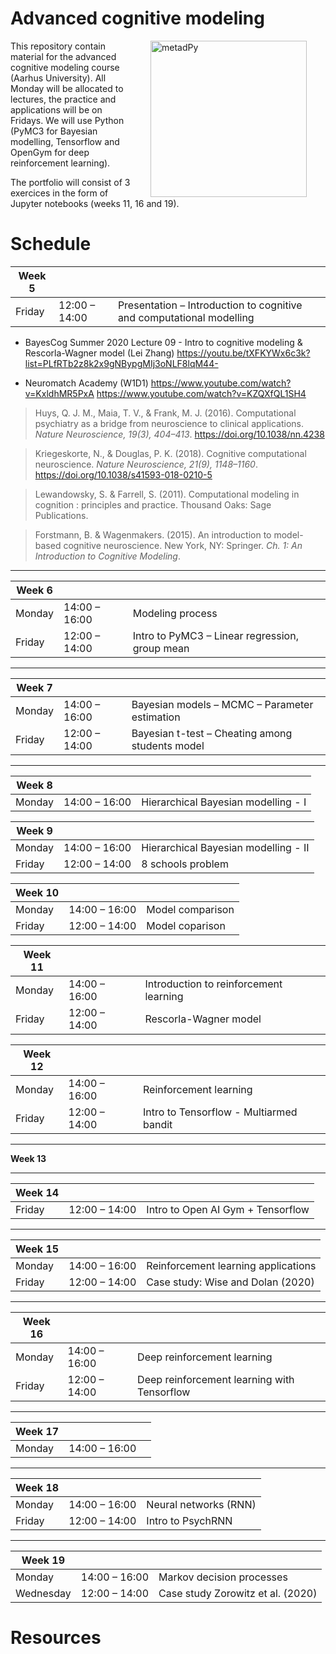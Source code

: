 # Advanced cognitive modeling

<img src="https://github.com/LegrandNico/Cognitive Modeling/raw/master/images/logo.png" align="right" alt="metadPy" height="250" HSPACE=30>

This repository contain material for the advanced cognitive modeling course (Aarhus University). All Monday will be allocated to lectures, the practice and applications will be on Fridays. We will use Python (PyMC3 for Bayesian modelling, Tensorflow and OpenGym for deep reinforcement learning).

The portfolio will consist of 3 exercices in the form of Jupyter notebooks (weeks 11, 16 and 19).

# Schedule

| **Week 5** | | |
| --- | ---| --- |
| Friday | 12:00 – 14:00 | Presentation – Introduction to cognitive and computational modelling

* BayesCog Summer 2020 Lecture 09 - Intro to cognitive modeling & Rescorla-Wagner model (Lei Zhang)
https://youtu.be/tXFKYWx6c3k?list=PLfRTb2z8k2x9gNBypgMIj3oNLF8lqM44-

* Neuromatch Academy (W1D1)
https://www.youtube.com/watch?v=KxldhMR5PxA
https://www.youtube.com/watch?v=KZQXfQL1SH4

>Huys, Q. J. M., Maia, T. V., & Frank, M. J. (2016). Computational psychiatry as a bridge from neuroscience to clinical applications. *Nature Neuroscience, 19(3), 404–413*. https://doi.org/10.1038/nn.4238

>Kriegeskorte, N., & Douglas, P. K. (2018). Cognitive computational neuroscience. *Nature Neuroscience, 21(9), 1148–1160*. https://doi.org/10.1038/s41593-018-0210-5 

>Lewandowsky, S. & Farrell, S. (2011). Computational modeling in cognition : principles and practice. Thousand Oaks: Sage Publications.

>Forstmann, B. & Wagenmakers. (2015). An introduction to model-based cognitive neuroscience. New York, NY: Springer. *Ch. 1: An Introduction to Cognitive Modeling*.

---

| **Week 6** | | |
| --- | ---| --- |
| Monday | 14:00 – 16:00 | Modeling process
| Friday | 12:00 – 14:00 | Intro to PyMC3 – Linear regression, group mean

---

| **Week 7** | | |
| --- | ---| --- |
| Monday | 14:00 – 16:00 | Bayesian models – MCMC – Parameter estimation |
| Friday | 12:00 – 14:00 | Bayesian t-test – Cheating among students model |

---

| **Week 8** | | |
| --- | ---| --- |
| Monday | 14:00 – 16:00 | Hierarchical Bayesian modelling - I |

| **Week 9** | | |
| --- | ---| --- |
| Monday | 14:00 – 16:00 | Hierarchical Bayesian modelling - II |
| Friday | 12:00 – 14:00 | 8 schools problem |

| **Week 10** | | |
| --- | ---| --- |
| Monday | 14:00 – 16:00 | Model comparison |
| Friday | 12:00 – 14:00 | Model coparison |

| **Week 11** | | |
| --- | ---| --- |
| Monday | 14:00 – 16:00 | Introduction to reinforcement learning |
| Friday | 12:00 – 14:00 | Rescorla-Wagner model |
                       
| **Week 12** | | |
| --- | ---| --- |
| Monday | 14:00 – 16:00 | Reinforcement learning |
| Friday | 12:00 – 14:00 | Intro to Tensorflow - Multiarmed bandit |

---

**Week 13**

---

| **Week 14** | | |
| --- | ---| --- |
| Friday | 12:00 – 14:00 | Intro to Open AI Gym + Tensorflow

---

| **Week 15** | | |
| --- | ---| --- |
| Monday | 14:00 – 16:00 | Reinforcement learning applications |
| Friday | 12:00 – 14:00 | Case study: Wise and Dolan (2020) |

---

| **Week 16** | |  |
| --- | ---| --- |
|Monday | 14:00 – 16:00 | Deep reinforcement learning               
|Friday | 12:00 – 14:00 | Deep reinforcement learning with Tensorflow               

---

| **Week 17** | | |
| --- | ---| --- |
| Monday | 14:00 – 16:00 | |

---

|**Week 18** | | |
| --- | ---| --- |
| Monday | 14:00 – 16:00 | Neural networks (RNN)               
| Friday | 12:00 – 14:00 | Intro to PsychRNN               

---

|**Week 19** | | |
| --- | ---| --- |
| Monday | 14:00 – 16:00 | Markov decision processes
| Wednesday | 12:00 – 14:00 | Case study Zorowitz et al. (2020)
 
# Resources

